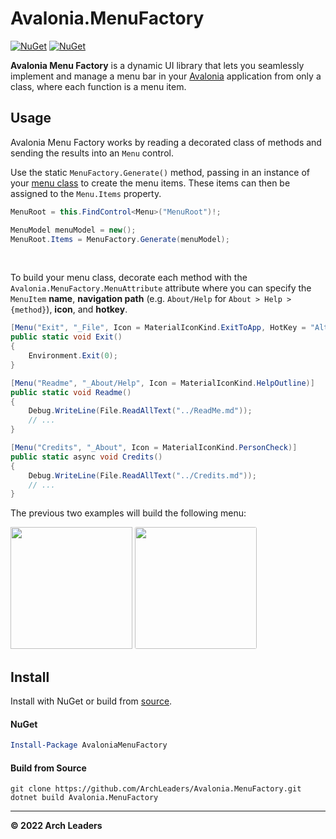 # Avalonia.MenuFactory

[![NuGet](https://img.shields.io/nuget/v/AvaloniaMenuFactory.svg)](https://www.nuget.org/packages/AvaloniaMenuFactory) [![NuGet](https://img.shields.io/nuget/dt/AvaloniaMenuFactory.svg)](https://www.nuget.org/packages/AvaloniaMenuFactory)

**Avalonia Menu Factory** is a dynamic UI library that lets you seamlessly implement and manage a menu bar in your [Avalonia](https://avaloniaui.net/) application from only a class, where each function is a menu item.

## Usage

Avalonia Menu Factory works by reading a decorated class of methods and sending the results into an `Menu` control.

Use the static `MenuFactory.Generate()` method, passing in an instance of your [menu class]() to create the menu items. These items can then be assigned to the `Menu.Items` property.

```cs
MenuRoot = this.FindControl<Menu>("MenuRoot")!;

MenuModel menuModel = new();
MenuRoot.Items = MenuFactory.Generate(menuModel);
```

<br>

To build your menu class, decorate each method with the `Avalonia.MenuFactory.MenuAttribute` attribute where you can specify the `MenuItem` **name**, **navigation path** (e.g. `About/Help` for `About > Help > {method}`), **icon**, and **hotkey**.

```cs
[Menu("Exit", "_File", Icon = MaterialIconKind.ExitToApp, HotKey = "Alt + F4")]
public static void Exit()
{
    Environment.Exit(0);
}

[Menu("Readme", "_About/Help", Icon = MaterialIconKind.HelpOutline)]
public static void Readme()
{
    Debug.WriteLine(File.ReadAllText("../ReadMe.md"));
    // ...
}

[Menu("Credits", "_About", Icon = MaterialIconKind.PersonCheck)]
public static async void Credits()
{
    Debug.WriteLine(File.ReadAllText("../Credits.md"));
    // ...
}
```

The previous two examples will build the following menu:

<img height="195" src="https://user-images.githubusercontent.com/80713508/198862474-55c4f195-a48b-4cdd-8c2f-61739948e576.png"> <img style="border-radius: 3px;" height="195" src="https://user-images.githubusercontent.com/80713508/198863017-48240fbb-f8ee-42e8-aea5-f66d366ea428.png">

## Install

Install with NuGet or build from [source](https://github.com/ArchLeaders/Avalonia.MenuFactory).

#### NuGet
```powershell
Install-Package AvaloniaMenuFactory
```

#### Build from Source
```batch
git clone https://github.com/ArchLeaders/Avalonia.MenuFactory.git
dotnet build Avalonia.MenuFactory
```

---

**© 2022 Arch Leaders**

